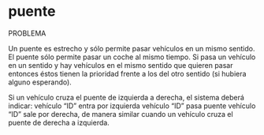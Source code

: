 # puente

PROBLEMA 

Un puente es estrecho y sólo permite pasar vehículos en un mismo sentido. El puente sólo permite pasar un coche al mismo tiempo. Si pasa un vehículo en un sentido y hay vehículos en el mismo sentido que quieren pasar entonces éstos tienen la prioridad frente a los del otro sentido (si hubiera alguno esperando).  

Si un vehículo cruza el puente de izquierda a derecha, el sistema deberá indicar: 
vehículo “ID” entra por izquierda 
vehículo “ID” pasa puente 
vehículo “ID” sale por derecha, 
de manera similar cuando un vehículo cruza el puente de derecha a izquierda. 
